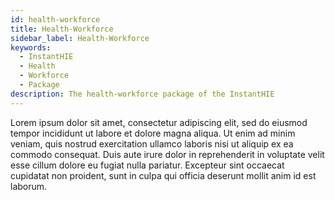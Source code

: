 ```yaml
---
id: health-workforce
title: Health-Workforce
sidebar_label: Health-Workforce
keywords: 
  - InstantHIE
  - Health
  - Workforce
  - Package
description: The health-workforce package of the InstantHIE
---
```


Lorem ipsum dolor sit amet, consectetur adipiscing elit, sed do eiusmod tempor incididunt ut labore et dolore magna aliqua. Ut enim ad minim veniam, quis nostrud exercitation ullamco laboris nisi ut aliquip ex ea commodo consequat. Duis aute irure dolor in reprehenderit in voluptate velit esse cillum dolore eu fugiat nulla pariatur. Excepteur sint occaecat cupidatat non proident, sunt in culpa qui officia deserunt mollit anim id est laborum.
